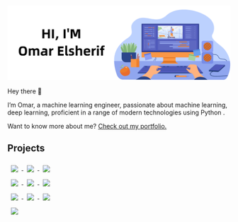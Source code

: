 [![Omar's GitHub Banner](banner.jpg)](https://sites.google.com/view/omarelsherif)

Hey there 👋

I’m Omar, a machine learning engineer, passionate about machine learning, deep learning, proficient in a range of modern technologies using Python .

Want to know more about me? [Check out my portfolio.](https://sites.google.com/view/omarelsherif)


## Projects
<a href="https://github.com/omaarelsherif/Customer-Chrun-Prediction-Using-Machine-Learning">
  <img align="center" style="margin:0.5rem" src="https://github-readme-stats.vercel.app/api/pin/?username=omaarelsherif&repo=Customer-Chrun-Prediction-Using-Machine-Learning&title_color=ffffff&text_color=c9cacc&icon_color=4AB197&bg_color=1A2B34" />
</a>

<a href="https://github.com/omaarelsherif/Human-Activity-Recognition-Using-Machine-Learning">
  <img align="center" style="margin:0.5rem" src="https://github-readme-stats.vercel.app/api/pin/?username=omaarelsherif&repo=Human-Activity-Recognition-Using-Machine-Learning&title_color=ffffff&text_color=c9cacc&icon_color=4AB197&bg_color=1A2B34" />
</a>

<a href="https://github.com/omaarelsherif/Movie-Reviews-Sentiment-Analysis-Using-Machine-Learning">
  <img align="center" style="margin:0.5rem" src="https://github-readme-stats.vercel.app/api/pin/?username=omaarelsherif&repo=Movie-Reviews-Sentiment-Analysis-Using-Machine-Learning&title_color=ffffff&text_color=c9cacc&icon_color=4AB197&bg_color=1A2B34" />
</a>

<br>

<a href="https://github.com/omaarelsherif/Movie-Recommendation-System-Using-Machine-Learning">
  <img align="center" style="margin:0.5rem" src="https://github-readme-stats.vercel.app/api/pin/?username=omaarelsherif&repo=Movie-Recommendation-System-Using-Machine-Learning&title_color=ffffff&text_color=c9cacc&icon_color=4AB197&bg_color=1A2B34" />
</a>

<a href="https://github.com/omaarelsherif/Email-Spam-Detection-Using-Machine-Learning">
  <img align="center" style="margin:0.5rem" src="https://github-readme-stats.vercel.app/api/pin/?username=omaarelsherif&repo=Email-Spam-Detection-Using-Machine-Learning&title_color=ffffff&text_color=c9cacc&icon_color=4AB197&bg_color=1A2B34" />
</a>

<a href="https://github.com/omaarelsherif/Face-Mask-Detection-Using-Deep-Learning">
  <img align="center" style="margin:0.5rem" src="https://github-readme-stats.vercel.app/api/pin/?username=omaarelsherif&repo=Face-Mask-Detection-Using-Deep-Learning&title_color=ffffff&text_color=c9cacc&icon_color=4AB197&bg_color=1A2B34" />
</a>

<br>

<a href="https://github.com/omaarelsherif/Customer-Chrun-Prediction-Using-Machine-Learning">
  <img align="center" style="margin:0.5rem" src="https://github-readme-stats.vercel.app/api/pin/?username=omaarelsherif&repo=Customer-Chrun-Prediction-Using-Machine-Learning&title_color=ffffff&text_color=c9cacc&icon_color=4AB197&bg_color=1A2B34" />
</a>

<a href="https://github.com/omaarelsherif/Face-Detection-Using-Mediapipe">
  <img align="center" style="margin:0.5rem" src="https://github-readme-stats.vercel.app/api/pin/?username=omaarelsherif&repo=Face-Detection-Using-Mediapipe&title_color=ffffff&text_color=c9cacc&icon_color=4AB197&bg_color=1A2B34" />
</a>

<a href="https://github.com/omaarelsherif/Face-Detection-Using-MTCNN">
  <img align="center" style="margin:0.5rem" src="https://github-readme-stats.vercel.app/api/pin/?username=omaarelsherif&repo=Face-Detection-Using-MTCNN&title_color=ffffff&text_color=c9cacc&icon_color=4AB197&bg_color=1A2B34" />
</a>

<br>

<a href="https://github.com/omaarelsherif/Face-Smile-Detection-Using-OpenCV">
  <img align="center" style="margin:0.5rem" src="https://github-readme-stats.vercel.app/api/pin/?username=omaarelsherif&repo=Face-Smile-Detection-Using-OpenCV&title_color=ffffff&text_color=c9cacc&icon_color=4AB197&bg_color=1A2B34" />
</a>

<br>




